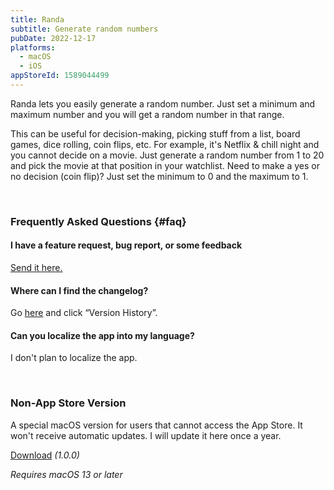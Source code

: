 ```yaml
---
title: Randa
subtitle: Generate random numbers
pubDate: 2022-12-17
platforms:
  - macOS
  - iOS
appStoreId: 1589044499
---
```


Randa lets you easily generate a random number. Just set a minimum and maximum number and you will get a random number in that range.

This can be useful for decision-making, picking stuff from a list, board games, dice rolling, coin flips, etc. For example, it's Netflix & chill night and you cannot decide on a movie. Just generate a random number from 1 to 20 and pick the movie at that position in your watchlist. Need to make a yes or no decision (coin flip)? Just set the minimum to 0 and the maximum to 1.

<br>

### Frequently Asked Questions {#faq}

#### I have a feature request, bug report, or some feedback

[Send it here.](https://sindresorhus.com/feedback?product=Randa&referrer=Website-FAQ)

#### Where can I find the changelog?

Go [here](https://apps.apple.com/app/id1589044499) and click “Version History”.

#### Can you localize the app into my language?

I don't plan to localize the app.

<br>

### Non-App Store Version

A special macOS version for users that cannot access the App Store. It won't receive automatic updates. I will update it here once a year.

[Download](https://dsc.cloud/sindresorhus/Randa-1.0.0-1685428930.zip) *(1.0.0)*

*Requires macOS 13 or later*
